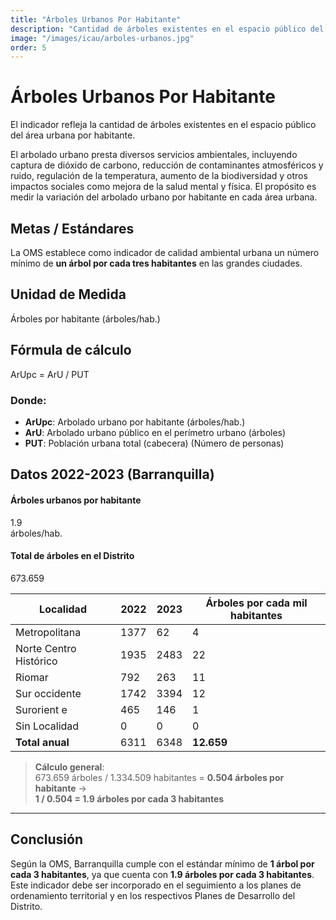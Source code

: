 ```yaml
---
title: "Árboles Urbanos Por Habitante"
description: "Cantidad de árboles existentes en el espacio público del área urbana por habitante, como indicador de calidad ambiental urbana."
image: "/images/icau/arboles-urbanos.jpg"
order: 5
---
```


# Árboles Urbanos Por Habitante

El indicador refleja la cantidad de árboles existentes en el espacio público del área urbana por habitante.

El arbolado urbano presta diversos servicios ambientales, incluyendo captura de dióxido de carbono, reducción de contaminantes atmosféricos y ruido, regulación de la temperatura, aumento de la biodiversidad y otros impactos sociales como mejora de la salud mental y física. El propósito es medir la variación del arbolado urbano por habitante en cada área urbana.

## Metas / Estándares

La OMS establece como indicador de calidad ambiental urbana un número mínimo de **un árbol por cada tres habitantes** en las grandes ciudades.

## Unidad de Medida

Árboles por habitante (árboles/hab.)

## Fórmula de cálculo

ArUpc = ArU / PUT

### Donde:

- **ArUpc**: Arbolado urbano por habitante (árboles/hab.)
- **ArU**: Arbolado urbano público en el perímetro urbano (árboles)
- **PUT**: Población urbana total (cabecera) (Número de personas)

## Datos 2022-2023 (Barranquilla)

<div class="data-cards">
  <div class="data-card">
    <h4>Árboles urbanos por habitante</h4>
    <div class="value">1.9</div>
    <div class="label">árboles/hab.</div>
  </div>
  <div class="data-card">
    <h4>Total de árboles en el Distrito</h4>
    <div class="value">673.659</div>
  </div>
</div>

<table class="custom-table">
  <thead>
    <tr>
      <th>Localidad</th>
      <th>2022</th>
      <th>2023</th>
      <th>Árboles por cada mil habitantes</th>
    </tr>
  </thead>
  <tbody>
    <tr><td>Metropolitana</td><td>1377</td><td>62</td><td>4</td></tr>
    <tr><td>Norte Centro Histórico</td><td>1935</td><td>2483</td><td>22</td></tr>
    <tr><td>Riomar</td><td>792</td><td>263</td><td>11</td></tr>
    <tr><td>Sur occidente</td><td>1742</td><td>3394</td><td>12</td></tr>
    <tr><td>Surorient e</td><td>465</td><td>146</td><td>1</td></tr>
    <tr><td>Sin Localidad</td><td>0</td><td>0</td><td>0</td></tr>
    <tr><td><strong>Total anual</strong></td><td>6311</td><td>6348</td><td><strong>12.659</strong></td></tr>
  </tbody>
</table>

> **Cálculo general**:  
> 673.659 árboles / 1.334.509 habitantes = **0.504 árboles por habitante** →  
> **1 / 0.504 = 1.9 árboles por cada 3 habitantes**

---

## Conclusión

Según la OMS, Barranquilla cumple con el estándar mínimo de **1 árbol por cada 3 habitantes**, ya que cuenta con **1.9 árboles por cada 3 habitantes**. Este indicador debe ser incorporado en el seguimiento a los planes de ordenamiento territorial y en los respectivos Planes de Desarrollo del Distrito.